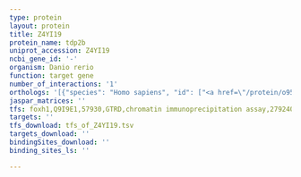 ```yaml
---
type: protein
layout: protein
title: Z4YI19
protein_name: tdp2b
uniprot_accession: Z4YI19
ncbi_gene_id: '-'
organism: Danio rerio
function: target gene
number_of_interactions: '1'
orthologs: '[{"species": "Homo sapiens", "id": ["<a href=\"/protein/o95551\">O95551</a>"]}, {"species": "Mus musculus", "id": ["<a href=\"/protein/q9jjx7\">Q9JJX7</a>"]}, {"species": "Rattus norvegicus", "id": ["<a href=\"/protein/g3v9q6\">G3V9Q6</a>"]}, {"species": "Caenorhabditis elegans", "id": ["<a href=\"/protein/q9xwg3\">Q9XWG3</a>"]}]'
jaspar_matrices: ''
tfs: foxh1,Q9I9E1,57930,GTRD,chromatin immunoprecipitation assay,27924024%5Buid%5D,No
targets: ''
tfs_download: tfs_of_Z4YI19.tsv
targets_download: ''
bindingSites_download: ''
binding_sites_ls: ''

---
```


